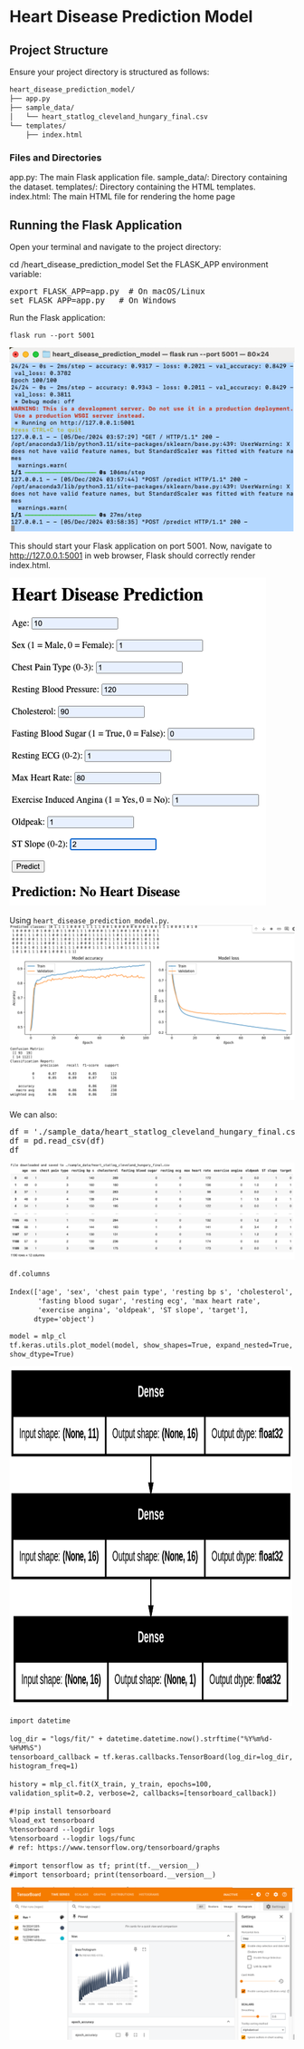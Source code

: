 # Heart Disease Prediction Model
## Project Structure
Ensure your project directory is structured as follows:
```
heart_disease_prediction_model/
├── app.py
├── sample_data/
│   └── heart_statlog_cleveland_hungary_final.csv
└── templates/
    ├── index.html
```
### Files and Directories
app.py: The main Flask application file.
sample_data/: Directory containing the dataset.
templates/: Directory containing the HTML templates.
index.html: The main HTML file for rendering the home page

## Running the Flask Application
Open your terminal and navigate to the project directory:

cd /heart_disease_prediction_model
Set the FLASK_APP environment variable:

<pre>
export FLASK_APP=app.py  # On macOS/Linux
set FLASK_APP=app.py   # On Windows
</pre>

Run the Flask application:
```
flask run --port 5001
```

![terminal_out](terminal_out.png)

This should start your Flask application on port 5001. Now, navigate to http://127.0.0.1:5001 in web browser, Flask should correctly render index.html.

![web_ui](web_ui.png)

Using `heart_disease_prediction_model.py`.
![plots](plots.png)

We can also:
<pre>
df = './sample_data/heart_statlog_cleveland_hungary_final.csv'
df = pd.read_csv(df)
df
</pre>

![csv_view](csv_view.png)

```
df.columns

Index(['age', 'sex', 'chest pain type', 'resting bp s', 'cholesterol',
       'fasting blood sugar', 'resting ecg', 'max heart rate',
       'exercise angina', 'oldpeak', 'ST slope', 'target'],
      dtype='object')
```

```
model = mlp_cl
tf.keras.utils.plot_model(model, show_shapes=True, expand_nested=True, show_dtype=True)
```

<img src="model.png" alt="model" width="500" height="600">

```
import datetime

log_dir = "logs/fit/" + datetime.datetime.now().strftime("%Y%m%d-%H%M%S")
tensorboard_callback = tf.keras.callbacks.TensorBoard(log_dir=log_dir, histogram_freq=1)

history = mlp_cl.fit(X_train, y_train, epochs=100, validation_split=0.2, verbose=2, callbacks=[tensorboard_callback])

#!pip install tensorboard
%load_ext tensorboard
%tensorboard --logdir logs
%tensorboard --logdir logs/func
# ref: https://www.tensorflow.org/tensorboard/graphs

#import tensorflow as tf; print(tf.__version__)
#import tensorboard; print(tensorboard.__version__)
```
![tensorboard](tensorboard.png)

